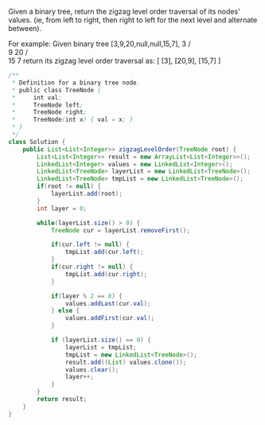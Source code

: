 Given a binary tree, return the zigzag level order traversal of its nodes' values. (ie, from left to right, then right to left for the next level and alternate between).

For example:
Given binary tree [3,9,20,null,null,15,7],
    3
   / \
  9  20
    /  \
   15   7
return its zigzag level order traversal as:
[
  [3],
  [20,9],
  [15,7]
]

```java
/**
 * Definition for a binary tree node.
 * public class TreeNode {
 *     int val;
 *     TreeNode left;
 *     TreeNode right;
 *     TreeNode(int x) { val = x; }
 * }
 */
class Solution {
    public List<List<Integer>> zigzagLevelOrder(TreeNode root) {
        List<List<Integer>> result = new ArrayList<List<Integer>>();
        LinkedList<Integer> values = new LinkedList<Integer>();
        LinkedList<TreeNode> layerList = new LinkedList<TreeNode>();
        LinkedList<TreeNode> tmpList = new LinkedList<TreeNode>();
        if(root != null) {
            layerList.add(root);
        }
        int layer = 0;

        while(layerList.size() > 0) {
        	TreeNode cur = layerList.removeFirst();

        	if(cur.left != null) {
        		tmpList.add(cur.left);
        	}
        	if(cur.right != null) {
        		tmpList.add(cur.right);
        	}

        	if(layer % 2 == 0) {
        		values.addLast(cur.val);
        	} else {
        		values.addFirst(cur.val);
        	}

        	if (layerList.size() == 0) {
        		layerList = tmpList;
        		tmpList = new LinkedList<TreeNode>();
        		result.add((List) values.clone());
        		values.clear();
        		layer++;
        	}
        }
        return result;
    }
}
```
